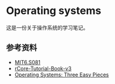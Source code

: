 # Operating systems

这是一份关于操作系统的学习笔记。

## 参考资料

- [MIT6.S081](https://pdos.csail.mit.edu/6.S081/2020/)
- [rCore-Tutorial-Book-v3](https://rcore-os.github.io/rCore-Tutorial-Book-v3/)
- [Operating Systems: Three Easy Pieces](https://pages.cs.wisc.edu/~remzi/OSTEP/)


